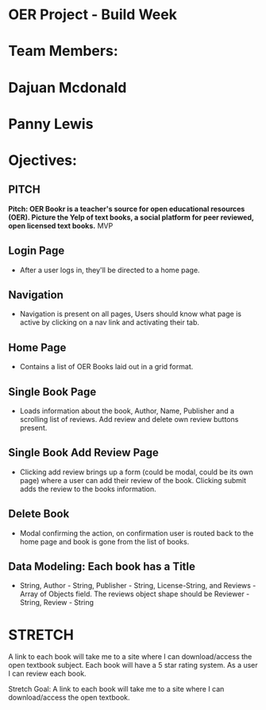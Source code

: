 # OER Project - Build Week 

# Team Members: 
# 
# Dajuan Mcdonald
# Panny Lewis

# 
# Ojectives:
## PITCH
**Pitch: OER Bookr is a teacher's source for open educational resources (OER). Picture the Yelp of text books, a social platform for peer reviewed, open licensed text books.**
MVP
## Login Page 
- After a user logs in, they'll be directed to a home page.

## Navigation 
- Navigation is present on all pages, Users should know what page is active by clicking on a nav link and activating their tab.

## Home Page 
- Contains a list of OER Books laid out in a grid format.

## Single Book Page 
- Loads information about the book, Author, Name, Publisher and a scrolling list of reviews. Add review and delete own review buttons present.

## Single Book Add Review Page 
- Clicking add review brings up a form (could be modal, could be its own page) where a user can add their review of the book. Clicking submit adds the review to the books information.

## Delete Book 
- Modal confirming the action, on confirmation user is routed back to the home page and book is gone from the list of books.

## Data Modeling: Each book has a Title 
- String, Author - String, Publisher - String, License-String, and Reviews - Array of Objects field. The reviews object shape should be Reviewer - String, Review - String
# STRETCH
A link to each book will take me to a site where I can download/access the open textbook subject. Each book will have a 5 star rating system. As a user I can review each book.

 Stretch Goal: A link to each book will take me to a site where I can download/access the open textbook.
#
